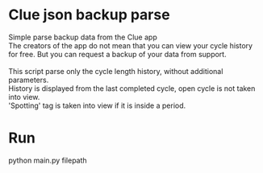 # Clue json backup parse
Simple parse backup data from the Clue app <br />
The creators of the app do not mean that you can view your cycle history for free. But you can request a backup of your data from support. <br />
<br />
This script parse only the cycle length history, without additional parameters. <br />
History is displayed from the last completed cycle, open cycle is not taken into view. <br />
'Spotting' tag is taken into view if it is inside a period. <br />

# Run
python main.py filepath
